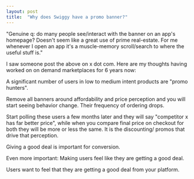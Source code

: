 ```yaml
---
layout: post
title:  "Why does Swiggy have a promo banner?"
---
```


"Genuine q: do many people see/interact with the banner on an app's homepage? Doesn't seem like a great use of prime real-estate. For me whenever I open an app it's a muscle-memory scroll/search to where the useful stuff is."

I saw someone post the above on x dot com. Here are my thoughts having worked on on demand marketplaces for 6 years now:

A significant number of users in low to medium intent products are "promo hunters".

Remove all banners around affordability and price perception and you will start seeing behavior change. Their frequency of ordering drops.

Start polling these users a few months later and they will say "competitor x has far better price", while when you compare final price on checkout for both they will be more or less the same. It is the discounting/ promos that drive that perception.

Giving a good deal is important for conversion.

Even more important: Making users feel like they are getting a good deal.

Users want to feel that they are getting a good deal from your platform.
